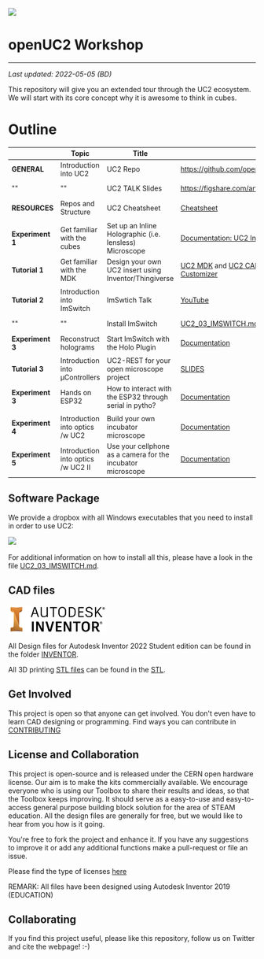 <p align="left">
<a href="#logo" name="logo"><img src="https://raw.githubusercontent.com/bionanoimaging/UC2-GIT/master/IMAGES/UC2_logo_text.png" width="400"></a>
</p>


# openUC2 Workshop
---

*Last updated: 2022-05-05 (BD)*

This repository will give you an extended tour through the UC2 ecosystem. We will start with its core concept why it is awesome to think in cubes.

# Outline

|  |  Topic | Title  |  Links  | Time |
|-----|---|---|---|---|
|**GENERAL** | Introduction into UC2 | UC2 Repo | https://github.com/openUC2/UC2-GIT | ca. 3 min|
|""  | "" | UC2 TALK Slides | https://figshare.com/articles/presentation/Untitled_Item/19615560 | ca. 30 min|
| **RESOURCES** | Repos and Structure | UC2 Cheatsheet | [Cheatsheet](./UC2_01_GENERAL.md) | ca. 10 min|
||||||
| **Experiment 1** | Get familiar with the cubes | Set up an Inline Holographic (i.e. lensless) Microscope | [Documentation: UC2 In-Line HoloMic](./UC2_02_HoloMic.md) | ca. 20 min |
| **Tutorial 1** | Get familiar with the MDK | Design your own UC2 insert using Inventor/Thingiverse | [UC2 MDK](https://github.com/openUC2/UC2-GIT/tree/master/MDK) and [UC2 CAD Template](https://github.com/openUC2/UC2-Module-Template) and [UC2 Thingiverse Customizer](https://www.thingiverse.com/thing:4377691)| ca. 20 min |
||||||
| **Tutorial 2** | Introduction into ImSwitch | ImSwtich Talk | [YouTube](https://www.youtube.com/watch?v=XsbnMkGSPQQ&ab_channel=XavierCasasMoreno) | ca. 15 min|
|"" | ""| Install ImSwitch | [UC2_03_IMSWITCH.md](UC2_03_IMSWITCH.md)| ca. 30-45 min|
| **Experiment 3** | Reconstruct holograms | Start ImSwitch with the Holo Plugin |[Documentation](./UC2_02_HoloMic.md#reconstruction)  | (30-45 Minutes)|
||||||
|**Tutorial 3**| Introduction into µControllers| UC2-REST for your open microscope project |[SLIDES](./PRESENTATION/UC2_Electronics.pdf)  | (10-15 Minutes) |
|**Experiment 3**| Hands on ESP32 | How to interact with the ESP32 through serial in pytho? | [Documentation](./UC2_03_UC2_REST.md)  | (30-45 Minutes) |
||||||
|**Experiment 4**| Introduction into optics /w UC2 | Build your own incubator microscope |[Documentation](./UC2_05_IncubatorMic.md)  | (30-45 min) |
|**Experiment 5**| Introduction into optics /w UC2 II | Use your cellphone as a camera for the incubator microscope |[Documentation](./UC2_06_smartphoneMic.md)  | (15-30 min) |


## Software Package

We provide a dropbox with all Windows executables that you need to install in order to use UC2:

<p align="left">
<a href="https://www.dropbox.com/sh/pea63wifrq3edsl/AAChzXEGA55uUt2Kjxxfk_Dka?dl=0" name="logo"><img src="https://upload.wikimedia.org/wikipedia/commons/thumb/7/78/Dropbox_Icon.svg/86px-Dropbox_Icon.svg.png" width="40"></a>
</p>

For additional information on how to install all this, please have a look in the file [UC2_03_IMSWITCH.md](UC2_03_IMSWITCH.md).


## CAD files


<p align="left">
<a href="https://www.dropbox.com/sh/pea63wifrq3edsl/AAChzXEGA55uUt2Kjxxfk_Dka?dl=0" name="logo"><img src="./IMAGES/autodesk-inventor-logo.png" width="200"></a>
</p>

All Design files for Autodesk Inventor 2022 Student edition can be found in the folder [INVENTOR](./INVENTOR).

All 3D printing [STL files](./STL) can be found in the [STL](./STL).


## Get Involved

This project is open so that anyone can get involved. You don't even have to learn CAD designing or programming. Find ways you can contribute in  [CONTRIBUTING](https://github.com/openUC2/UC2-GIT/blob/master/CONTRIBUTING.md)


## License and Collaboration

This project is open-source and is released under the CERN open hardware license. Our aim is to make the kits commercially available.
We encourage everyone who is using our Toolbox to share their results and ideas, so that the Toolbox keeps improving. It should serve as a easy-to-use and easy-to-access general purpose building block solution for the area of STEAM education. All the design files are generally for free, but we would like to hear from you how is it going.

You're free to fork the project and enhance it. If you have any suggestions to improve it or add any additional functions make a pull-request or file an issue.

Please find the type of licenses [here](https://github.com/openUC2/UC2-GIT/blob/master/License.md)

REMARK: All files have been designed using Autodesk Inventor 2019 (EDUCATION)


## Collaborating
If you find this project useful, please like this repository, follow us on Twitter and cite the webpage! :-)
